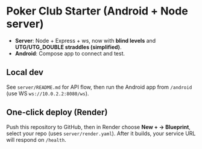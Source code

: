 # Poker Club Starter (Android + Node server)

- **Server**: Node + Express + ws, now with **blind levels** and **UTG/UTG_DOUBLE straddles (simplified)**.
- **Android**: Compose app to connect and test.

## Local dev
See `server/README.md` for API flow, then run the Android app from `/android` (use WS `ws://10.0.2.2:8080/ws`).

## One‑click deploy (Render)
Push this repository to GitHub, then in Render choose **New + → Blueprint**, select your repo (uses `server/render.yaml`). After it builds, your service URL will respond on `/health`.